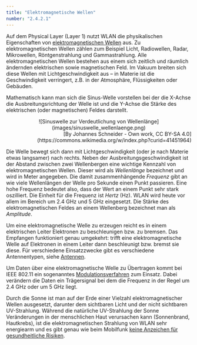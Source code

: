 ```yaml
---
title: "Elektromagnetische Wellen"
number: "2.4.2.1"
---
```


Auf dem Physical Layer (Layer 1) nutzt WLAN die physikalischen Eigenschaften von [elektromagnetischen Wellen](https://de.wikipedia.org/wiki/Elektromagnetische_Welle) aus. Zu elektromagnetischen Wellen zählen zum Beispiel Licht, Radiowellen, Radar, Mikrowellen, Röntgenstrahlung und Gammastrahlung. Alle elektromagnetischen Wellen bestehen aus einem sich zeitlich und räumlich ändernden elektrischen sowie magnetischen Feld. Im Vakuum breiten sich diese Wellen mit Lichtgeschwindigkeit aus – in Materie ist die Geschwindigkeit verringert, z.B. in der Atmosphäre, Flüssigkeiten oder Gebäuden.

Mathematisch kann man sich die Sinus-Welle vorstellen bei der die X-Achse die Ausbreitungsrichtung der Welle ist und die Y-Achse die Stärke des elektrischen (oder magnetischen) Feldes darstellt.

<div style="text-align:center" markdown="1">
![Sinuswelle zur Verdeutlichung von Wellenlänge](images/sinuswelle_wellenlaenge.png)
</div>
<div style="text-align:right">
[By Johannes Schneider - Own work, CC BY-SA 4.0](https://commons.wikimedia.org/w/index.php?curid=41451964)
</div>

Die Welle bewegt sich dann mit Lichtgeschwindigkeit (oder je nach Materie etwas langsamer) nach rechts. Neben der Ausbreitungsgeschwindigkeit ist der Abstand zwischen zwei Wellenbergen eine wichtige Kennzahl von elektromagnetischen Wellen. Dieser wird als *Wellenlänge* bezeichnet und wird in Meter angegeben. Die damit zusammenhängende *Frequenz* gibt an wie viele Wellenlängen der Welle pro Sekunde einen Punkt passieren. Eine hohe Frequenz bedeutet also, dass der Wert an einem Punkt sehr stark oszilliert. Die Einheit für die Frequenz ist *Hertz* (Hz). WLAN wird heute vor allem im Bereich um 2.4 GHz und 5 GHz eingesetzt. Die Stärke des elektromagnetischen Feldes an einem Wellenberg bezeichnet man als *Amplitude*.

Um eine elektromagnetische Welle zu erzeugen reicht es in einem elektrischen Leiter Elektronen zu beschleunigen bzw. zu bremsen. Das Empfangen funktioniert genau umgekehrt: trifft eine elektromagnetische Welle auf Elektronen in einem Leiter dann beschleunigt bzw. bremst sie diese. Für verschiedene Einsatzzwecke gibt es verschiedene Antennentypen, siehe [Antennen](TODO).

Um Daten über eine elektromagnetische Welle zu Übertragen kommt bei IEEE 802.11 ein sogenanntes [Modulationsverfahren](https://de.wikipedia.org/wiki/Modulation_(Technik)) zum Einsatz. Dabei verändern die Daten ein Trägersignal bei dem die Frequenz in der Regel um 2.4 GHz oder um 5 GHz liegt.

Durch die Sonne ist man auf der Erde einer Vielzahl elektromagnetischer Wellen ausgesetzt, darunter dem sichtbaren Licht und der nicht sichtbaren UV-Strahlung. Während die natürliche UV-Strahlung der Sonne Veränderungen in der menschlichen Haut verursachen kann (Sonnenbrand, Hautkrebs), ist die elektromagnetischen Strahlung von WLAN sehr energiearm und es gibt genau wie beim Mobilfunk [keine Anzeichen für gesundheitliche Risiken](http://www.who.int/mediacentre/factsheets/fs193/en/).
